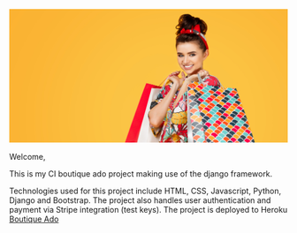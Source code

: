 <img src="https://raw.githubusercontent.com/Voggastur/boutique/master/media/homepage_background_cropped.jpg" style="margin: 0;">

Welcome,

This is my CI boutique ado project making use of the django framework.

Technologies used for this project include HTML, CSS, Javascript, Python, Django and Bootstrap.
The project also handles user authentication and payment via Stripe integration (test keys).
The project is deployed to Heroku [Boutique Ado](https://v3x0r-boutique-ado.herokuapp.com/)
